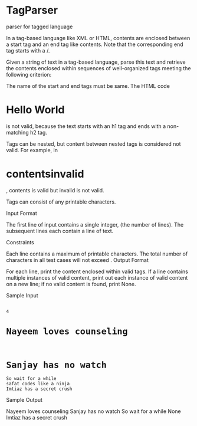 # TagParser
parser for tagged language

In a tag-based language like XML or HTML, contents are enclosed between a start tag and an end tag like <tag>contents</tag>. Note that the corresponding end tag starts with a /.

Given a string of text in a tag-based language, parse this text and retrieve the contents enclosed within sequences of well-organized tags meeting the following criterion:

The name of the start and end tags must be same. The HTML code <h1>Hello World</h2> is not valid, because the text starts with an h1 tag and ends with a non-matching h2 tag.

Tags can be nested, but content between nested tags is considered not valid. For example, in <h1><a>contents</a>invalid</h1>, contents is valid but invalid is not valid.

Tags can consist of any printable characters.

Input Format

The first line of input contains a single integer,  (the number of lines).
The  subsequent lines each contain a line of text.

Constraints

Each line contains a maximum of  printable characters.
The total number of characters in all test cases will not exceed .
Output Format

For each line, print the content enclosed within valid tags.
If a line contains multiple instances of valid content, print out each instance of valid content on a new line; if no valid content is found, print None.

Sample Input

<code>
4
<h1>Nayeem loves counseling</h1>
<h1><h1>Sanjay has no watch</h1></h1><par>So wait for a while</par>
<Amee>safat codes like a ninja</amee>
<SA premium>Imtiaz has a secret crush</SA premium>
</code>

Sample Output

Nayeem loves counseling
Sanjay has no watch
So wait for a while
None
Imtiaz has a secret crush

